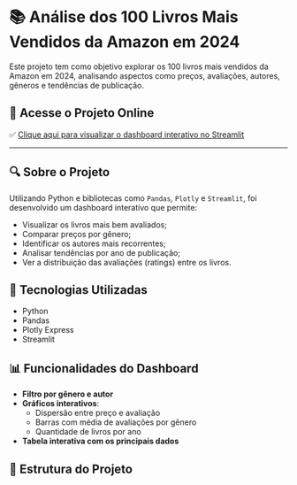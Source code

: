 # 📚 Análise dos 100 Livros Mais Vendidos da Amazon em 2024

Este projeto tem como objetivo explorar os 100 livros mais vendidos da Amazon em 2024, analisando aspectos como preços, avaliações, autores, gêneros e tendências de publicação.

## 🔗 Acesse o Projeto Online

✅ [Clique aqui para visualizar o dashboard interativo no Streamlit](https://zbnm5n4tee83hcheedw4z5.streamlit.app/Detail)

---

## 🔍 Sobre o Projeto

Utilizando Python e bibliotecas como `Pandas`, `Plotly` e `Streamlit`, foi desenvolvido um dashboard interativo que permite:

- Visualizar os livros mais bem avaliados;
- Comparar preços por gênero;
- Identificar os autores mais recorrentes;
- Analisar tendências por ano de publicação;
- Ver a distribuição das avaliações (ratings) entre os livros.

## 🧠 Tecnologias Utilizadas

- Python
- Pandas
- Plotly Express
- Streamlit

## 📊 Funcionalidades do Dashboard

- **Filtro por gênero e autor**
- **Gráficos interativos**:
  - Dispersão entre preço e avaliação
  - Barras com média de avaliações por gênero
  - Quantidade de livros por ano
- **Tabela interativa com os principais dados**

## 📁 Estrutura do Projeto

